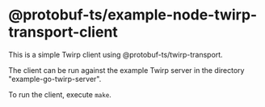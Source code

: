 @protobuf-ts/example-node-twirp-transport-client
================================================

This is a simple Twirp client using @protobuf-ts/twirp-transport.

The client can be run against the example Twirp server in the 
directory "example-go-twirp-server".

To run the client, execute `make`.
